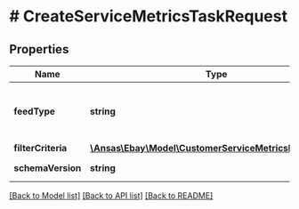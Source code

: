 # # CreateServiceMetricsTaskRequest

## Properties

Name | Type | Description | Notes
------------ | ------------- | ------------- | -------------
**feedType** | **string** | The feedType specified for the task. The report lists the transaction details that contribute to the service metrics evaluation. Supported types include: CUSTOMER_SERVICE_METRICS_REPORT | [optional]
**filterCriteria** | [**\Ansas\Ebay\Model\CustomerServiceMetricsFilterCriteria**](CustomerServiceMetricsFilterCriteria.md) |  | [optional]
**schemaVersion** | **string** | The version number of the file format. Valid value: 1.0 | [optional]

[[Back to Model list]](../../README.md#models) [[Back to API list]](../../README.md#endpoints) [[Back to README]](../../README.md)
